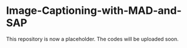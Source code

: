 # Image-Captioning-with-MAD-and-SAP
This repository is now a placeholder. The codes will be uploaded soon.
